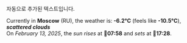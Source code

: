 
자동으로 추가된 텍스트입니다.

<!--START_SECTION:weather:moscow-->
Currently in **Moscow** (RU), the weather is: **-6.2°C** (feels like **-10.5°C**), ***scattered clouds***<br/>
On *February 13, 2025*, the *sun rises* at 🌅**07:58** and *sets* at 🌇**17:28**.
<!--END_SECTION:weather-->
